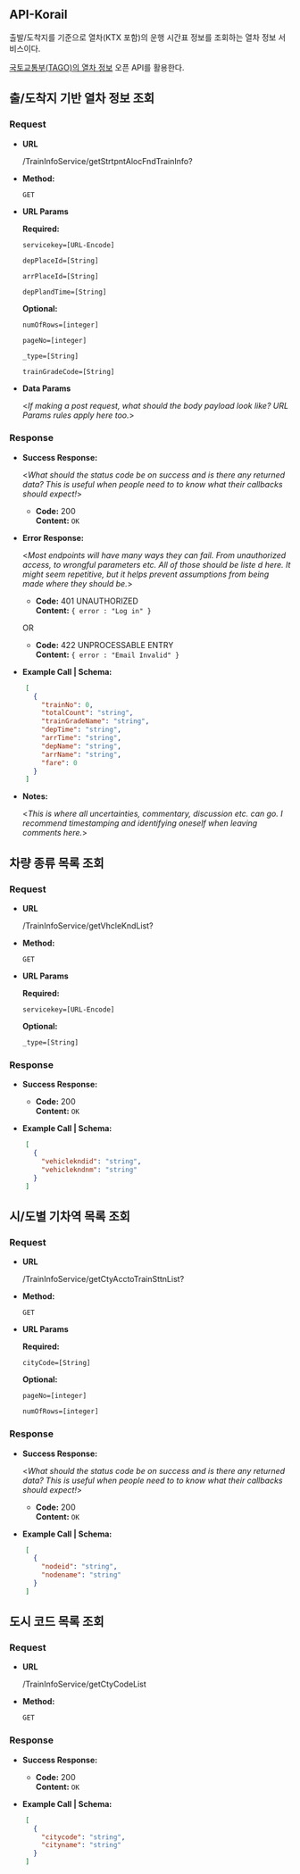 **API-Korail**
----

출발/도착지를 기준으로 열차(KTX 포함)의 운행 시간표 정보를 조회하는 열차 정보 서비스이다. 

[국토교통부(TAGO)의 열차 정보](https://www.data.go.kr/tcs/dss/selectApiDataDetailView.do?publicDataPk=15098552) 오픈 API를 활용한다.

## 출/도착지 기반 열차 정보 조회

### Request

* **URL**

  /TrainInfoService/getStrtpntAlocFndTrainInfo?

* **Method:**

  `GET` 

*  **URL Params**

   **Required:**

   `servicekey=[URL-Encode]`

   `depPlaceId=[String]`

   `arrPlaceId=[String]`

   `depPlandTime=[String]`

    **Optional:**

   `numOfRows=[integer]`

   `pageNo=[integer]`

   `_type=[String]`

   `trainGradeCode=[String]`

* **Data Params**

  <_If making a post request, what should the body payload look like? URL Params rules apply here too._>

### Response

* **Success Response:**

  <_What should the status code be on success and is there any returned data? This is useful when people need to to know what their callbacks should expect!_>

    * **Code:** 200 <br />
      **Content:** `OK`

* **Error Response:**

  <_Most endpoints will have many ways they can fail. From unauthorized access, to wrongful parameters etc. All of those should be liste d here. It might seem repetitive, but it helps prevent assumptions from being made where they should be._>

    * **Code:** 401 UNAUTHORIZED <br />
      **Content:** `{ error : "Log in" }`

  OR

    * **Code:** 422 UNPROCESSABLE ENTRY <br />
      **Content:** `{ error : "Email Invalid" }`

* **Example Call | Schema:**
```json
    [
      {
        "trainNo": 0,
        "totalCount": "string",
        "trainGradeName": "string",
        "depTime": "string",
        "arrTime": "string",
        "depName": "string",
        "arrName": "string",
        "fare": 0
      }
    ]
  ```
* **Notes:**

  <_This is where all uncertainties, commentary, discussion etc. can go. I recommend timestamping and identifying oneself when leaving comments here._>

## 차량 종류 목록 조회

### Request

* **URL**

  /TrainInfoService/getVhcleKndList?

* **Method:**

  `GET`

*  **URL Params**

   **Required:**

   `servicekey=[URL-Encode]`

   **Optional:**

   `_type=[String]`

### Response

* **Success Response:**

    * **Code:** 200 <br />
      **Content:** `OK`


* **Example Call | Schema:**
```json
    [
      {
        "vehiclekndid": "string",
        "vehiclekndnm": "string"
      }
    ]
  ```

## 시/도별 기차역 목록 조회

### Request

* **URL**

  /TrainInfoService/getCtyAcctoTrainSttnList?

* **Method:**

  `GET`

*  **URL Params**

   **Required:**

   `cityCode=[String]`

   **Optional:**

   `pageNo=[integer]`

   `numOfRows=[integer]`

### Response

* **Success Response:**

  <_What should the status code be on success and is there any returned data? This is useful when people need to to know what their callbacks should expect!_>

    * **Code:** 200 <br />
      **Content:** `OK`

* **Example Call | Schema:**
```json
    [
      {
        "nodeid": "string",
        "nodename": "string"
      }
    ]
  ```

## 도시 코드 목록 조회

### Request

* **URL**

  /TrainInfoService/getCtyCodeList

* **Method:**

  `GET`

### Response

* **Success Response:**

    * **Code:** 200 <br />
      **Content:** `OK`


* **Example Call | Schema:**
```json
    [
      {
        "citycode": "string",
        "cityname": "string"
      }
    ]
  ```
